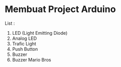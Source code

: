 # Membuat Project Arduino

List :
1. LED (Light Emitting Diode)
2. Analog LED
3. Trafic Light
4. Push Button
5. Buzzer
6. Buzzer Mario Bros
